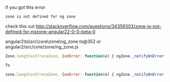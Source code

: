 if you got this error
````html
zone is not defined for ng zone
`````

check this out http://stackoverflow.com/questions/34359303/zone-is-not-defined-for-ngzone-angular22-0-0-beta-0

angular2\ts\src\core\zone\ng_zone.ts@352 or angular2/src/core/zone/ng_zone.js
````js
Zone.longStackTraceZone, {onError: function(e) { ngZone._notifyOnError(this, e); }});

To

zone.longStackTraceZone, {onError: function(e) { ngZone._notifyOnError(this, e); }});
````
